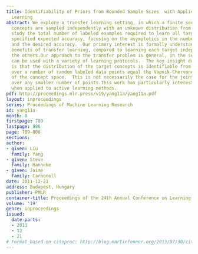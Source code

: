 ```yaml
---
title: Identifiability of Priors from Bounded Sample Sizes  with Applications to Transfer
  Learning
abstract: We explore a transfer learning setting, in which a finite sequence of target
  concepts are sampled independently with an unknown distribution from a known family.We
  study the total number of labeled examples required to learn all targets to an arbitrary
  specified expected accuracy, focusing on the asymptotics in the number of tasks
  and the desired accuracy.  Our primary interest is formally understanding the fundamental
  benefits of transfer learning, compared to learning each target independently from
  the others.Our approach to the transfer problem is general, in the sense that it
  can be used with a variety of learning protocols.  The key insight driving our approach
  is that the distribution of the target concepts is identifiable from the joint distribution
  over a number of random labeled data points equal the Vapnik-Chervonenkis dimension
  of the concept space.  This is not necessarily the case for the joint distribution
  over any smaller number of points.This work has particularly interesting implications
  when applied to active learning methods.
pdf: http://proceedings.mlr.press/v19/yang11a/yang11a.pdf
layout: inproceedings
series: Proceedings of Machine Learning Research
id: yang11a
month: 0
firstpage: 789
lastpage: 806
page: 789-806
sections: 
author:
- given: Liu
  family: Yang
- given: Steve
  family: Hanneke
- given: Jaime
  family: Carbonell
date: 2011-12-21
address: Budapest, Hungary
publisher: PMLR
container-title: Proceedings of the 24th Annual Conference on Learning Theory
volume: '19'
genre: inproceedings
issued:
  date-parts:
  - 2011
  - 12
  - 21
# Format based on citeproc: http://blog.martinfenner.org/2013/07/30/citeproc-yaml-for-bibliographies/
---
```

